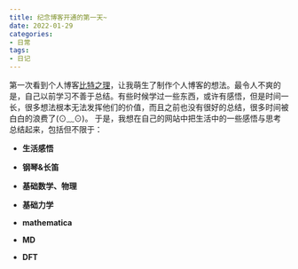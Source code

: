 ```yaml
---
title: 纪念博客开通的第一天~
date: 2022-01-29
categories:
- 日常
tags: 
- 日记
---
```

第一次看到个人博客[比特之理](https://www.kylen314.com/)，让我萌生了制作个人博客的想法。最令人不爽的是，自己以前学习不善于总结。有些时候学过一些东西，或许有感悟，但是时间一长，很多想法根本无法发挥他们的价值，而且之前也没有很好的总结，很多时间被白白的浪费了(⊙﹏⊙)。
于是，我想在自己的网站中把生活中的一些感悟与思考总结起来，包括但不限于：

 - **生活感悟**

 - **钢琴&长笛**

 - **基础数学、物理**

 - **基础力学**

 - **mathematica**

 - **MD**

 - **DFT**


   



